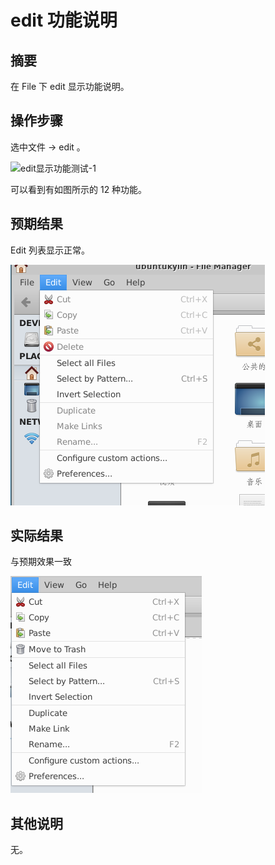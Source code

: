 # edit 功能说明

## 摘要

在 File 下 edit 显示功能说明。

## 操作步骤

选中文件 -> edit 。

![edit显示功能测试-1](./img/edit显示功能测试-1.png)

可以看到有如图所示的 12 种功能。

## 预期结果

Edit 列表显示正常。

![edit显示功能测试-2](./img/edit显示功能测试-2.png)

## 实际结果

与预期效果一致

![edit显示功能测试-3](./img/edit显示功能测试-3.png)

## 其他说明

无。
